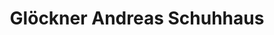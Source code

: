 ---
title: "Glöckner Andreas Schuhhaus"
url: /lengenfeld/gloeckner-andreas-schuhhaus/
shop: Schuhe
---
